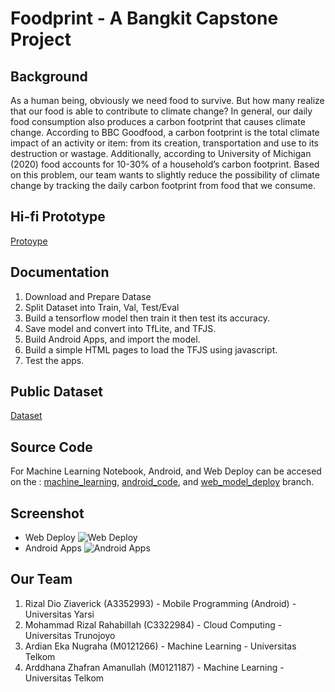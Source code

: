 # Foodprint - A Bangkit Capstone Project

## Background
As a human being, obviously we need food to survive. But how many realize that our food is able to contribute to climate change? In general, our daily food consumption also produces a carbon footprint that causes climate change. According to BBC Goodfood, a carbon footprint is the total climate impact of an activity or item: from its creation, transportation and use to its destruction or wastage. Additionally, according to University of Michigan (2020) food accounts for 10-30% of a household’s carbon footprint. Based on this problem, our team wants to slightly reduce the possibility of climate change by tracking the daily carbon footprint from food that we consume. 

## Hi-fi Prototype
[Protoype](https://www.figma.com/proto/LoHe8j4BOjVzubB6A1779I/foodprint?node-id=1%3A4&scaling=scale-down&page-id=0%3A1)

## Documentation
1. Download and Prepare Datase
2. Split Dataset into Train, Val, Test/Eval
3. Build a tensorflow model then train it then test its accuracy.
4. Save model and convert into TfLite, and TFJS.
5. Build Android Apps, and import the model.
6. Build a simple HTML pages to load the TFJS using javascript.
7. Test the apps.

## Public Dataset
[Dataset](https://drive.google.com/drive/folders/1kjfC8MASUa1OQMWiDm93OjKmaMTWCA4V?usp=sharing)

## Source Code
For Machine Learning Notebook, Android, and Web Deploy can be accesed on the :
[machine_learning](https://github.com/arddhanaza/foodprint-bangkit-capstone/tree/machine_learning),
[android_code](https://github.com/arddhanaza/foodprint-bangkit-capstone/tree/android-code), and
[web_model_deploy](https://github.com/arddhanaza/foodprint-bangkit-capstone/tree/web_model_deploy) branch.

## Screenshot
* Web Deploy
![Web Deploy](https://drive.google.com/uc?id=1_pNvIExjoJESQIc_FBEaoOK7ae_qu5Co "Web Deploy")
* Android Apps
![Android Apps](https://drive.google.com/uc?id=1LRhUbHTWf0WWGBW5VbtEb1gsGl6xUfE6 "Android Apps")

## Our Team
1. Rizal Dio Ziaverick (A3352993) - Mobile Programming (Android) - Universitas Yarsi
2. Mohammad Rizal Rahabillah (C3322984) - Cloud Computing - Universitas Trunojoyo
3. Ardian Eka Nugraha (M0121266) - Machine Learning - Universitas Telkom
4. Arddhana Zhafran Amanullah (M0121187) - Machine Learning - Universitas Telkom
